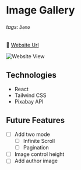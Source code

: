 # Image Gallery

###### tags: `Demo`

🔗 <a href="https://image-gallery-mo.vercel.app/" target="_blank">Website Url</a>

![Website View](https://cdn.jsdelivr.net/gh/wuzhe0912/image-save@master/image-gallery.2wpwo3sdf8s0.webp)

## Technologies

- React
- Tailwind CSS
- Pixabay API

## Future Features

- [ ] Add two mode
  - [ ] Infinite Scroll
  - [ ] Pagination
- [ ] Image control height
- [ ] Add author image
